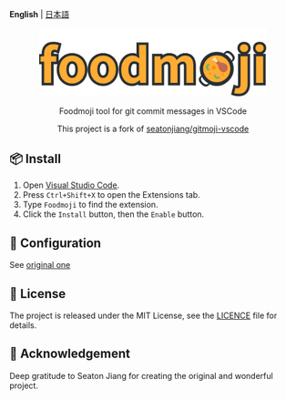 **English** | [日本語](README.ja.md)

<p align="center">
    <img src="assets/foodmoji.png" width="400">
</p>

<p align="center">
    Foodmoji tool for git commit messages in VSCode
</p>

<p align="center">
    <span>This project is a fork of <a href="https://github.com/seatonjiang/gitmoji-vscode">seatonjiang/gitmoji-vscode</a></span>
</p>

## 📦 Install

1. Open [Visual Studio Code](https://code.visualstudio.com/).
2. Press `Ctrl+Shift+X` to open the Extensions tab.
3. Type `Foodmoji` to find the extension.
4. Click the `Install` button, then the `Enable` button.

## 🔨 Configuration

See [original one](https://github.com/seatonjiang/gitmoji-vscode#-configuration)

## 📃 License

The project is released under the MIT License, see the [LICENCE](https://github.com/seatonjiang/gitmoji-vscode/blob/main/LICENSE) file for details.

## 🙌 Acknowledgement

Deep gratitude to Seaton Jiang for creating the original and wonderful project.
